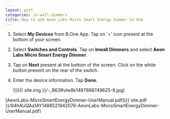 ```yaml
---
layout: post
categories: in-wall-dimmers
title: How to add Aeon Labs Micro Smart Energy Dimmer to Hub
---
```


1. Select **My Devices** from B.One App. Tap on &#39;+&#39; icon present at the bottom of your screen.

2. Select **Switches and Controls**. Tap on **Inwall Dimmers** and select **Aeon Labs Micro Smart Energy Dimmer**.

3. Tap on **Next** present at the bottom of the screen. Click on the white button present on the rear of the switch.

4. Enter the device information. Tap **Done.**

    ![]({{ site.img }}/-_B63Rvlw8k1487888749625-9.jpg)

[AeonLabs-MicroSmartEnergyDimmer-UserManual.pdf]({{ site.pdf }}/94hAUQAa1AY1488521942076-AeonLabs-MicroSmartEnergyDimmer-UserManual.pdf)